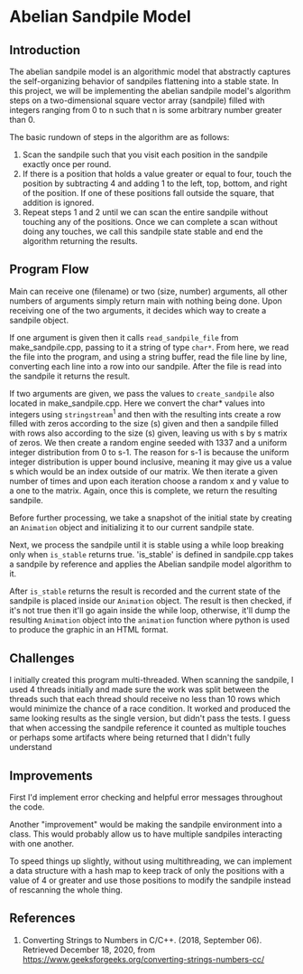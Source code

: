 # Abelian Sandpile Model

## Introduction

The abelian sandpile model is an algorithmic model that abstractly captures the self-organizing behavior of sandpiles flattening into a stable state. In this project, we will be implementing the abelian sandpile model's algorithm steps on a two-dimensional square vector array (sandpile) filled with integers ranging from 0 to n such that n is some arbitrary number greater than 0.

The basic rundown of steps in the algorithm are as follows:
1. Scan the sandpile such that you visit each position in the sandpile exactly once per round.
2. If there is a position that holds a value greater or equal to four, touch the position by subtracting 4 and adding 1 to the left, top, bottom, and right of the position. If one of these positions fall outside the square, that addition is ignored.
3. Repeat steps 1 and 2 until we can scan the entire sandpile without touching any of the positions. Once we can complete a scan without doing any touches, we call this sandpile state stable and end the algorithm returning the results.

## Program Flow

Main can receive one (filename) or two (size, number) arguments, all other numbers of arguments simply return main with nothing being done. Upon receiving one of the two arguments, it decides which way to create a sandpile object. 

If one argument is given then it calls `read_sandpile_file` from make_sandpile.cpp, passing to it a string of type `char*`. From here, we read the file into the program, and using a string buffer, read the file line by line, converting each line into a row into our sandpile. After the file is read into the sandpile it returns the result.

If two arguments are given, we pass the values to `create_sandpile` also located in make_sandpile.cpp. Here we convert the char* values into integers using `stringstream`<sup>1</sup> and then with the resulting ints create a row filled with zeros according to the size (s) given and then a sandpile filled with rows also according to the size (s) given, leaving us with s by s matrix of zeros. We then create a random engine seeded with 1337 and a uniform integer distribution from 0 to s-1. The reason for s-1 is because the uniform integer distribution is upper bound inclusive, meaning it may give us a value s which would be an index outside of our matrix. We then iterate a given number of times and upon each iteration choose a random x and y value to a one to the matrix. Again, once this is complete, we return the resulting sandpile.

Before further processing, we take a snapshot of the initial state by creating an `Animation` object and initializing it to our current sandpile state.

Next, we process the sandpile until it is stable using a while loop breaking only when `is_stable` returns true. 'is_stable' is defined in sandpile.cpp takes a sandpile by reference and applies the Abelian sandpile model algorithm to it.

After `is_stable` returns the result is recorded and the current state of the sandpile is placed inside our `Animation` object. The result is then checked, if it's not true then it'll go again inside the while loop, otherwise, it'll dump the resulting `Animation` object into the `animation` function where python is used to produce the graphic in an HTML format.

## Challenges

I initially created this program multi-threaded. When scanning the sandpile, I used 4 threads initially and made sure the work was split between the threads such that each thread should receive no less than 10 rows which would minimize the chance of a race condition. It worked and produced the same looking results as the single version, but didn't pass the tests. I guess that when accessing the sandpile reference it counted as multiple touches or perhaps some artifacts where being returned that I didn't fully understand

## Improvements

First I'd implement error checking and helpful error messages throughout the code.

Another "improvement" would be making the sandpile environment into a class. This would probably allow us to have multiple sandpiles interacting with one another.

To speed things up slightly, without using multithreading, we can implement a data structure with a hash map to keep track of only the positions with a value of 4 or greater and use those positions to modify the sandpile instead of rescanning the whole thing.

## References

1. Converting Strings to Numbers in C/C++. (2018, September 06). Retrieved December 18, 2020, from https://www.geeksforgeeks.org/converting-strings-numbers-cc/